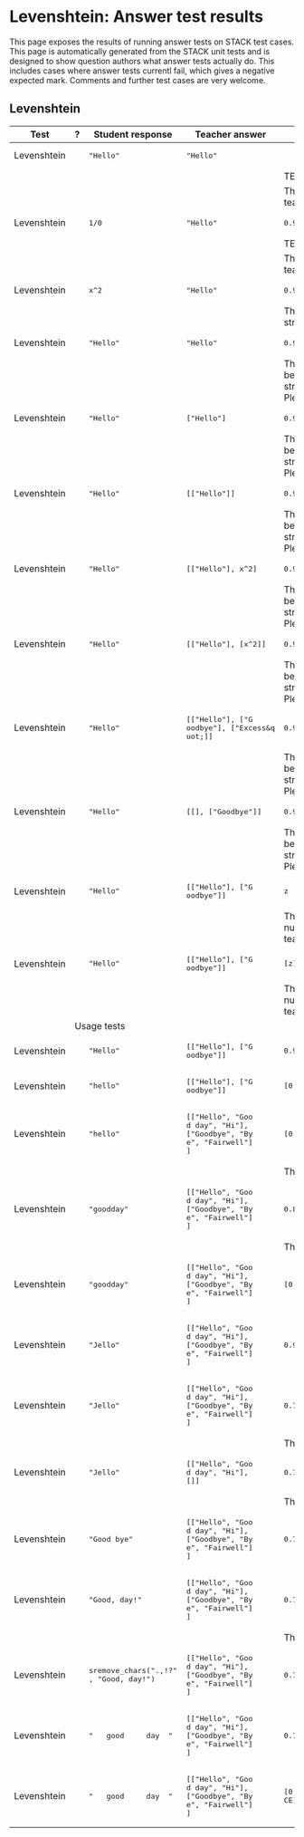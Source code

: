 # Levenshtein: Answer test results

This page exposes the results of running answer tests on STACK test cases.  This page is automatically generated from the STACK unit tests and is designed to show question authors what answer tests actually do.  This includes cases where answer tests currentl fail, which gives a negative expected mark.  Comments and further test cases are very welcome.



<h2>Levenshtein</h2><div class="no-overflow"><table class="flexible table table-striped table-hover generaltable generalbox stacktestsuite"><thead><tr><th class="header c0" scope="col">Test<div class="commands"></div></th><th class="header c1" scope="col">?<div class="commands"></div></th><th class="header c2" scope="col">Student response<div class="commands"></div></th><th class="header c3" scope="col">Teacher answer<div class="commands"></div></th><th class="header c4" scope="col">Opt<div class="commands"></div></th><th class="header c5" scope="col">Mark<div class="commands"></div></th><th class="header c6" scope="col">Answer note<div class="commands"></div></th>
</tr></thead><tbody>
<tr class="pass">
  <td class="cell c0">Levenshtein</td>
  <td class="cell c1"><span style="color:green;"><i class="fa fa-check"></i></span></td>
  <td class="cell c2"><pre>&quot;Hello&quot;</pre></td>
  <td class="cell c3"><pre>&quot;Hello&quot;</pre></td>
  <td class="cell c4"></td>
  <td class="cell c5">0</td>
  <td class="cell c6">STACKERROR_OPTION.</td>
</tr>
<tr class="pass">
  <td class="cell c0"><td colspan="2"></td></td>
  <td class="cell c1"><td colspan="4">TEST_FAILED</td></td>
</tr>
<tr class="pass">
  <td class="cell c0"><td colspan="2"></td></td>
  <td class="cell c1"><td colspan="4">The answer test failed to execute correctly: please alert your teacher. Missing option when executing the test. </td></td>
</tr>
<tr class="expectedfail">
  <td class="cell c0">Levenshtein</td>
  <td class="cell c1"><span style="color:orange;"><i class="fa fa-adjust"></i></span></td>
  <td class="cell c2"><pre>1/0</pre></td>
  <td class="cell c3"><pre>&quot;Hello&quot;</pre></td>
  <td class="cell c4"><pre>0.9</pre></td>
  <td class="cell c5">-1</td>
  <td class="cell c6">ATLevenshtein_STACKERROR_SAns.</td>
</tr>
<tr class="expectedfail">
  <td class="cell c0"><td colspan="2"></td></td>
  <td class="cell c1"><td colspan="4">TEST_FAILED</td></td>
</tr>
<tr class="expectedfail">
  <td class="cell c0"><td colspan="2"></td></td>
  <td class="cell c1"><td colspan="4">The answer test failed to execute correctly: please alert your teacher. Division by zero.</td></td>
</tr>
<tr class="pass">
  <td class="cell c0">Levenshtein</td>
  <td class="cell c1"><span style="color:green;"><i class="fa fa-check"></i></span></td>
  <td class="cell c2"><pre>x^2</pre></td>
  <td class="cell c3"><pre>&quot;Hello&quot;</pre></td>
  <td class="cell c4"><pre>0.9</pre></td>
  <td class="cell c5">0</td>
  <td class="cell c6">ATLevenshtein_SA_not_string.</td>
</tr>
<tr class="pass">
  <td class="cell c0"><td colspan="2"></td></td>
  <td class="cell c1"><td colspan="4">The first argument to the Levenshtein answer test must be a string. The test failed. Please contact your teacher.</td></td>
</tr>
<tr class="pass">
  <td class="cell c0">Levenshtein</td>
  <td class="cell c1"><span style="color:green;"><i class="fa fa-check"></i></span></td>
  <td class="cell c2"><pre>&quot;Hello&quot;</pre></td>
  <td class="cell c3"><pre>&quot;Hello&quot;</pre></td>
  <td class="cell c4"><pre>0.9</pre></td>
  <td class="cell c5">0</td>
  <td class="cell c6">ATLevenshtein_SB_malformed.</td>
</tr>
<tr class="pass">
  <td class="cell c0"><td colspan="2"></td></td>
  <td class="cell c1"><td colspan="4">The second argument to the Levenshtein answer test must be in the form [allow, deny] where each item is a list of strings. This argument is malformed and so the test failed. Please contact your teacher.</td></td>
</tr>
<tr class="pass">
  <td class="cell c0">Levenshtein</td>
  <td class="cell c1"><span style="color:green;"><i class="fa fa-check"></i></span></td>
  <td class="cell c2"><pre>&quot;Hello&quot;</pre></td>
  <td class="cell c3"><pre>[&quot;Hello&quot;]</pre></td>
  <td class="cell c4"><pre>0.9</pre></td>
  <td class="cell c5">0</td>
  <td class="cell c6">ATLevenshtein_SB_malformed.</td>
</tr>
<tr class="pass">
  <td class="cell c0"><td colspan="2"></td></td>
  <td class="cell c1"><td colspan="4">The second argument to the Levenshtein answer test must be in the form [allow, deny] where each item is a list of strings. This argument is malformed and so the test failed. Please contact your teacher.</td></td>
</tr>
<tr class="pass">
  <td class="cell c0">Levenshtein</td>
  <td class="cell c1"><span style="color:green;"><i class="fa fa-check"></i></span></td>
  <td class="cell c2"><pre>&quot;Hello&quot;</pre></td>
  <td class="cell c3"><pre>[[&quot;Hello&quot;]]</pre></td>
  <td class="cell c4"><pre>0.9</pre></td>
  <td class="cell c5">0</td>
  <td class="cell c6">ATLevenshtein_SB_malformed.</td>
</tr>
<tr class="pass">
  <td class="cell c0"><td colspan="2"></td></td>
  <td class="cell c1"><td colspan="4">The second argument to the Levenshtein answer test must be in the form [allow, deny] where each item is a list of strings. This argument is malformed and so the test failed. Please contact your teacher.</td></td>
</tr>
<tr class="pass">
  <td class="cell c0">Levenshtein</td>
  <td class="cell c1"><span style="color:green;"><i class="fa fa-check"></i></span></td>
  <td class="cell c2"><pre>&quot;Hello&quot;</pre></td>
  <td class="cell c3"><pre>[[&quot;Hello&quot;], x^2]</pre></td>
  <td class="cell c4"><pre>0.9</pre></td>
  <td class="cell c5">0</td>
  <td class="cell c6">ATLevenshtein_SB_malformed.</td>
</tr>
<tr class="pass">
  <td class="cell c0"><td colspan="2"></td></td>
  <td class="cell c1"><td colspan="4">The second argument to the Levenshtein answer test must be in the form [allow, deny] where each item is a list of strings. This argument is malformed and so the test failed. Please contact your teacher.</td></td>
</tr>
<tr class="pass">
  <td class="cell c0">Levenshtein</td>
  <td class="cell c1"><span style="color:green;"><i class="fa fa-check"></i></span></td>
  <td class="cell c2"><pre>&quot;Hello&quot;</pre></td>
  <td class="cell c3"><pre>[[&quot;Hello&quot;], [x^2]]</pre></td>
  <td class="cell c4"><pre>0.9</pre></td>
  <td class="cell c5">0</td>
  <td class="cell c6">ATLevenshtein_SB_malformed.</td>
</tr>
<tr class="pass">
  <td class="cell c0"><td colspan="2"></td></td>
  <td class="cell c1"><td colspan="4">The second argument to the Levenshtein answer test must be in the form [allow, deny] where each item is a list of strings. This argument is malformed and so the test failed. Please contact your teacher.</td></td>
</tr>
<tr class="pass">
  <td class="cell c0">Levenshtein</td>
  <td class="cell c1"><span style="color:green;"><i class="fa fa-check"></i></span></td>
  <td class="cell c2"><pre>&quot;Hello&quot;</pre></td>
  <td class="cell c3"><pre>[[&quot;Hello&quot;], [&quot;G
oodbye&quot;], [&quot;Excess&q
uot;]]</pre></td>
  <td class="cell c4"><pre>0.9</pre></td>
  <td class="cell c5">0</td>
  <td class="cell c6">ATLevenshtein_SB_malformed.</td>
</tr>
<tr class="pass">
  <td class="cell c0"><td colspan="2"></td></td>
  <td class="cell c1"><td colspan="4">The second argument to the Levenshtein answer test must be in the form [allow, deny] where each item is a list of strings. This argument is malformed and so the test failed. Please contact your teacher.</td></td>
</tr>
<tr class="pass">
  <td class="cell c0">Levenshtein</td>
  <td class="cell c1"><span style="color:green;"><i class="fa fa-check"></i></span></td>
  <td class="cell c2"><pre>&quot;Hello&quot;</pre></td>
  <td class="cell c3"><pre>[[], [&quot;Goodbye&quot;]]</pre></td>
  <td class="cell c4"><pre>0.9</pre></td>
  <td class="cell c5">0</td>
  <td class="cell c6">ATLevenshtein_SB_malformed.</td>
</tr>
<tr class="pass">
  <td class="cell c0"><td colspan="2"></td></td>
  <td class="cell c1"><td colspan="4">The second argument to the Levenshtein answer test must be in the form [allow, deny] where each item is a list of strings. This argument is malformed and so the test failed. Please contact your teacher.</td></td>
</tr>
<tr class="pass">
  <td class="cell c0">Levenshtein</td>
  <td class="cell c1"><span style="color:green;"><i class="fa fa-check"></i></span></td>
  <td class="cell c2"><pre>&quot;Hello&quot;</pre></td>
  <td class="cell c3"><pre>[[&quot;Hello&quot;], [&quot;G
oodbye&quot;]]</pre></td>
  <td class="cell c4"><pre>z</pre></td>
  <td class="cell c5">0</td>
  <td class="cell c6">ATLevenshtein_tol_not_number.</td>
</tr>
<tr class="pass">
  <td class="cell c0"><td colspan="2"></td></td>
  <td class="cell c1"><td colspan="4">The tolerance in the Levenshtein answer test must be a number, but is not. The test failed. Please contact your teacher.</td></td>
</tr>
<tr class="pass">
  <td class="cell c0">Levenshtein</td>
  <td class="cell c1"><span style="color:green;"><i class="fa fa-check"></i></span></td>
  <td class="cell c2"><pre>&quot;Hello&quot;</pre></td>
  <td class="cell c3"><pre>[[&quot;Hello&quot;], [&quot;G
oodbye&quot;]]</pre></td>
  <td class="cell c4"><pre>[z]</pre></td>
  <td class="cell c5">0</td>
  <td class="cell c6">ATLevenshtein_tol_not_number.</td>
</tr>
<tr class="pass">
  <td class="cell c0"><td colspan="2"></td></td>
  <td class="cell c1"><td colspan="4">The tolerance in the Levenshtein answer test must be a number, but is not. The test failed. Please contact your teacher.</td></td>
</tr>
<tr class="notes">
  <td class="cell c0"><td colspan="6">Usage tests</td></td>
</tr>
<tr class="pass">
  <td class="cell c0">Levenshtein</td>
  <td class="cell c1"><span style="color:green;"><i class="fa fa-check"></i></span></td>
  <td class="cell c2"><pre>&quot;Hello&quot;</pre></td>
  <td class="cell c3"><pre>[[&quot;Hello&quot;], [&quot;G
oodbye&quot;]]</pre></td>
  <td class="cell c4"><pre>0.9</pre></td>
  <td class="cell c5">1</td>
  <td class="cell c6">ATLevenshtein_true: [[1.0,"Hello"],[0.0,"Goodbye"]].</td>
</tr>
<tr class="pass">
  <td class="cell c0">Levenshtein</td>
  <td class="cell c1"><span style="color:green;"><i class="fa fa-check"></i></span></td>
  <td class="cell c2"><pre>&quot;hello&quot;</pre></td>
  <td class="cell c3"><pre>[[&quot;Hello&quot;], [&quot;G
oodbye&quot;]]</pre></td>
  <td class="cell c4"><pre>[0.9]</pre></td>
  <td class="cell c5">1</td>
  <td class="cell c6">ATLevenshtein_true: [[1.0,"Hello"],[0.0,"Goodbye"]].</td>
</tr>
<tr class="pass">
  <td class="cell c0">Levenshtein</td>
  <td class="cell c1"><span style="color:green;"><i class="fa fa-check"></i></span></td>
  <td class="cell c2"><pre>&quot;hello&quot;</pre></td>
  <td class="cell c3"><pre>[[&quot;Hello&quot;, &quot;Goo
d day&quot;, &quot;Hi&quot;], 
[&quot;Goodbye&quot;, &quot;By
e&quot;, &quot;Fairwell&quot;]
]</pre></td>
  <td class="cell c4"><pre>[0.8, CASE]</pre></td>
  <td class="cell c5">1</td>
  <td class="cell c6">ATLevenshtein_match: [[0.8,"Hello"],[0.25,"Fairwell"]].</td>
</tr>
<tr class="pass">
  <td class="cell c0"><td colspan="2"></td></td>
  <td class="cell c1"><td colspan="4">The closest match was "<span class="filter_mathjaxloader_equation"><span class="nolink">\(\mbox{Hello}\)</span></span>".</td></td>
</tr>
<tr class="pass">
  <td class="cell c0">Levenshtein</td>
  <td class="cell c1"><span style="color:green;"><i class="fa fa-check"></i></span></td>
  <td class="cell c2"><pre>&quot;goodday&quot;</pre></td>
  <td class="cell c3"><pre>[[&quot;Hello&quot;, &quot;Goo
d day&quot;, &quot;Hi&quot;], 
[&quot;Goodbye&quot;, &quot;By
e&quot;, &quot;Fairwell&quot;]
]</pre></td>
  <td class="cell c4"><pre>0.8</pre></td>
  <td class="cell c5">1</td>
  <td class="cell c6">ATLevenshtein_match: [[0.875,"Good day"],[0.57143,"Goodbye"]].</td>
</tr>
<tr class="pass">
  <td class="cell c0"><td colspan="2"></td></td>
  <td class="cell c1"><td colspan="4">The closest match was "<span class="filter_mathjaxloader_equation"><span class="nolink">\(\mbox{Good day}\)</span></span>".</td></td>
</tr>
<tr class="pass">
  <td class="cell c0">Levenshtein</td>
  <td class="cell c1"><span style="color:green;"><i class="fa fa-check"></i></span></td>
  <td class="cell c2"><pre>&quot;goodday&quot;</pre></td>
  <td class="cell c3"><pre>[[&quot;Hello&quot;, &quot;Goo
d day&quot;, &quot;Hi&quot;], 
[&quot;Goodbye&quot;, &quot;By
e&quot;, &quot;Fairwell&quot;]
]</pre></td>
  <td class="cell c4"><pre>[0.8, CASE]</pre></td>
  <td class="cell c5">0</td>
  <td class="cell c6">ATLevenshtein_far: [[0.75,"Good day"],[0.42857,"Goodbye"]].</td>
</tr>
<tr class="pass">
  <td class="cell c0">Levenshtein</td>
  <td class="cell c1"><span style="color:green;"><i class="fa fa-check"></i></span></td>
  <td class="cell c2"><pre>&quot;Jello&quot;</pre></td>
  <td class="cell c3"><pre>[[&quot;Hello&quot;, &quot;Goo
d day&quot;, &quot;Hi&quot;], 
[&quot;Goodbye&quot;, &quot;By
e&quot;, &quot;Fairwell&quot;]
]</pre></td>
  <td class="cell c4"><pre>0.9</pre></td>
  <td class="cell c5">0</td>
  <td class="cell c6">ATLevenshtein_far: [[0.8,"Hello"],[0.25,"Fairwell"]].</td>
</tr>
<tr class="pass">
  <td class="cell c0">Levenshtein</td>
  <td class="cell c1"><span style="color:green;"><i class="fa fa-check"></i></span></td>
  <td class="cell c2"><pre>&quot;Jello&quot;</pre></td>
  <td class="cell c3"><pre>[[&quot;Hello&quot;, &quot;Goo
d day&quot;, &quot;Hi&quot;], 
[&quot;Goodbye&quot;, &quot;By
e&quot;, &quot;Fairwell&quot;]
]</pre></td>
  <td class="cell c4"><pre>0.75</pre></td>
  <td class="cell c5">1</td>
  <td class="cell c6">ATLevenshtein_match: [[0.8,"Hello"],[0.25,"Fairwell"]].</td>
</tr>
<tr class="pass">
  <td class="cell c0"><td colspan="2"></td></td>
  <td class="cell c1"><td colspan="4">The closest match was "<span class="filter_mathjaxloader_equation"><span class="nolink">\(\mbox{Hello}\)</span></span>".</td></td>
</tr>
<tr class="pass">
  <td class="cell c0">Levenshtein</td>
  <td class="cell c1"><span style="color:green;"><i class="fa fa-check"></i></span></td>
  <td class="cell c2"><pre>&quot;Jello&quot;</pre></td>
  <td class="cell c3"><pre>[[&quot;Hello&quot;, &quot;Goo
d day&quot;, &quot;Hi&quot;], 
[]]</pre></td>
  <td class="cell c4"><pre>0.75</pre></td>
  <td class="cell c5">1</td>
  <td class="cell c6">ATLevenshtein_match: [[0.8,"Hello"],[0,[]]].</td>
</tr>
<tr class="pass">
  <td class="cell c0"><td colspan="2"></td></td>
  <td class="cell c1"><td colspan="4">The closest match was "<span class="filter_mathjaxloader_equation"><span class="nolink">\(\mbox{Hello}\)</span></span>".</td></td>
</tr>
<tr class="pass">
  <td class="cell c0">Levenshtein</td>
  <td class="cell c1"><span style="color:green;"><i class="fa fa-check"></i></span></td>
  <td class="cell c2"><pre>&quot;Good bye&quot;</pre></td>
  <td class="cell c3"><pre>[[&quot;Hello&quot;, &quot;Goo
d day&quot;, &quot;Hi&quot;], 
[&quot;Goodbye&quot;, &quot;By
e&quot;, &quot;Fairwell&quot;]
]</pre></td>
  <td class="cell c4"><pre>0.75</pre></td>
  <td class="cell c5">0</td>
  <td class="cell c6">ATLevenshtein_deny: [[0.625,"Good day"],[0.875,"Goodbye"]].</td>
</tr>
<tr class="pass">
  <td class="cell c0">Levenshtein</td>
  <td class="cell c1"><span style="color:green;"><i class="fa fa-check"></i></span></td>
  <td class="cell c2"><pre>&quot;Good, day!&quot;</pre></td>
  <td class="cell c3"><pre>[[&quot;Hello&quot;, &quot;Goo
d day&quot;, &quot;Hi&quot;], 
[&quot;Goodbye&quot;, &quot;By
e&quot;, &quot;Fairwell&quot;]
]</pre></td>
  <td class="cell c4"><pre>0.75</pre></td>
  <td class="cell c5">1</td>
  <td class="cell c6">ATLevenshtein_match: [[0.8,"Good day"],[0.5,"Goodbye"]].</td>
</tr>
<tr class="pass">
  <td class="cell c0"><td colspan="2"></td></td>
  <td class="cell c1"><td colspan="4">The closest match was "<span class="filter_mathjaxloader_equation"><span class="nolink">\(\mbox{Good day}\)</span></span>".</td></td>
</tr>
<tr class="pass">
  <td class="cell c0">Levenshtein</td>
  <td class="cell c1"><span style="color:green;"><i class="fa fa-check"></i></span></td>
  <td class="cell c2"><pre>sremove_chars(&quot;.,!?&quot;
, &quot;Good, day!&quot;)</pre></td>
  <td class="cell c3"><pre>[[&quot;Hello&quot;, &quot;Goo
d day&quot;, &quot;Hi&quot;], 
[&quot;Goodbye&quot;, &quot;By
e&quot;, &quot;Fairwell&quot;]
]</pre></td>
  <td class="cell c4"><pre>0.75</pre></td>
  <td class="cell c5">1</td>
  <td class="cell c6">ATLevenshtein_true: [[1.0,"Good day"],[0.5,"Goodbye"]].</td>
</tr>
<tr class="pass">
  <td class="cell c0">Levenshtein</td>
  <td class="cell c1"><span style="color:green;"><i class="fa fa-check"></i></span></td>
  <td class="cell c2"><pre>&quot;   good     day  &quot;</pre></td>
  <td class="cell c3"><pre>[[&quot;Hello&quot;, &quot;Goo
d day&quot;, &quot;Hi&quot;], 
[&quot;Goodbye&quot;, &quot;By
e&quot;, &quot;Fairwell&quot;]
]</pre></td>
  <td class="cell c4"><pre>0.75</pre></td>
  <td class="cell c5">1</td>
  <td class="cell c6">ATLevenshtein_true: [[1.0,"Good day"],[0.5,"Goodbye"]].</td>
</tr>
<tr class="pass">
  <td class="cell c0">Levenshtein</td>
  <td class="cell c1"><span style="color:green;"><i class="fa fa-check"></i></span></td>
  <td class="cell c2"><pre>&quot;   good     day  &quot;</pre></td>
  <td class="cell c3"><pre>[[&quot;Hello&quot;, &quot;Goo
d day&quot;, &quot;Hi&quot;], 
[&quot;Goodbye&quot;, &quot;By
e&quot;, &quot;Fairwell&quot;]
]</pre></td>
  <td class="cell c4"><pre>[0.75, WHITESPA
CE]</pre></td>
  <td class="cell c5">0</td>
  <td class="cell c6">ATLevenshtein_far: [[0.47059,"Good day"],[0.29412,"Goodbye"]].</td>
</tr></tbody></table></div>